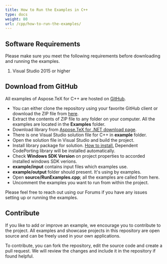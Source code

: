 ```yaml
---
title: How to Run the Examples in C++
type: docs
weight: 80
url: /cpp/how-to-run-the-examples/
---
```


## **Software Requirements**
Please make sure you meet the following requirements before downloading and running the examples.

 1. Visual Studio 2015 or higher

## **Download from GitHub**
All examples of Aspose.TeX for C++ are hosted on [GitHub](https://github.com/aspose-TeX/Aspose.TeX-for-CPP).

- You can either clone the repository using your favorite GitHub client or download the ZIP file from [here](https://github.com/aspose-TeX/Aspose.TeX-for-CPP/archive/master.zip).
- Extract the contents of ZIP file to any folder on your computer. All the examples are located in the **Examples** folder.
- Download library from [Aspose.TeX for .NET download page](https://downloads.aspose.com/tex/net).
- There is one Visual Studio solution file for C++ in **example** folder.
- Open the solution file in Visual Studio and build the project.
- Install library package for solution. [How to install.](/tex/cpp/installation) Dependent CodePorting library will be installed automatically.
- Check **Windows SDK Version** on project properties to accorded installed windows SDK verions.
- **example/input** contains input files which examples use.
- **example/output** folder should present. It's using by examples.
- Open **source/RunExamples.cpp**; all the examples are called from here.
- Uncomment the examples you want to run from within the project.

Please feel free to reach out using our Forums if you have any issues setting up or running the examples.
## **Contribute**
If you like to add or improve an example, we encourage you to contribute to the project. All examples and showcase projects in this repository are open source and can be freely used in your own applications.

To contribute, you can fork the repository, edit the source code and create a pull request. We will review the changes and include it in the repository if found helpful.
